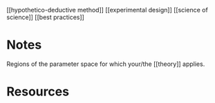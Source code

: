 [[hypothetico-deductive method]]
[[experimental design]]
[[science of science]]
[[best practices]]

# Notes
Regions of the parameter space for which your/the [[theory]] applies.

# Resources